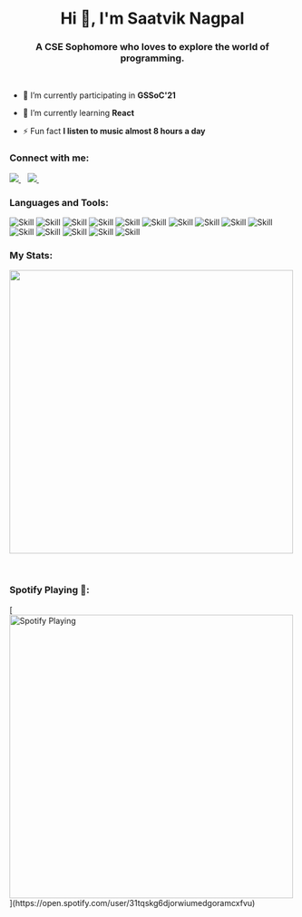 <h1 align="center">Hi 👋, I'm Saatvik Nagpal</h1>
<h3 align="center">A CSE Sophomore who loves to explore the world of programming.</h3> <br>


- 🔭 I’m currently participating in **GSSoC'21**

- 🌱 I’m currently learning **React**

- ⚡ Fun fact **I listen to music almost 8 hours a day**

<h3 align="left">Connect with me:</h3>
<p align="left">
<a href="https://www.linkedin.com/in/saatviknagpal/">
    <img src="https://img.shields.io/badge/linkedin-%230077B5.svg?&style=for-the-badge&logo=linkedin&logoColor=white" />
  </a>&nbsp;&nbsp;
  <a href="https://instagram.com/saatvik_nagpal">
    <img src="https://img.shields.io/badge/instagram-%23E4405F.svg?&style=for-the-badge&logo=instagram&logoColor=white" />        
  </a>&nbsp;&nbsp;
</p>

<h3 align="left">Languages and Tools:</h3>

![Skill](https://img.shields.io/badge/HTML5-E34F26?style=for-the-badge&logo=html5&logoColor=white)
![Skill](https://img.shields.io/badge/CSS3-1572B6?style=for-the-badge&logo=css3&logoColor=white)
![Skill](https://img.shields.io/badge/JavaScript-323330?style=for-the-badge&logo=javascript&logoColor=F7DF1E)
![Skill](https://img.shields.io/badge/Node.js-43853D?style=for-the-badge&logo=node.js&logoColor=white)
![Skill](https://img.shields.io/badge/npm-CB3837?style=for-the-badge&logo=npm&logoColor=white)
![Skill](https://img.shields.io/badge/Express.js-000000?style=for-the-badge&logo=express&logoColor=white)
![Skill](https://img.shields.io/badge/Java-ED8B00?style=for-the-badge&logo=java&logoColor=white)
![Skill](https://img.shields.io/badge/Markdown-000000?style=for-the-badge&logo=markdown&logoColor=white)
![Skill](https://img.shields.io/badge/Bootstrap-563D7C?style=for-the-badge&logo=bootstrap&logoColor=white)
![Skill](https://img.shields.io/badge/jQuery-0769AD?style=for-the-badge&logo=jquery&logoColor=white)
![Skill](https://img.shields.io/badge/Heroku-430098?style=for-the-badge&logo=heroku&logoColor=white)
![Skill](https://img.shields.io/badge/Git-F05032?style=for-the-badge&logo=git&logoColor=white)
![Skill](https://img.shields.io/badge/Postman-FF6C37?style=for-the-badge&logo=Postman&logoColor=white)
![Skill](https://img.shields.io/badge/Visual_Studio_Code-0078D4?style=for-the-badge&logo=visual%20studio%20code&logoColor=white)
![Skill](https://img.shields.io/badge/Microsoft_Office-D83B01?style=for-the-badge&logo=microsoft-office&logoColor=white)

<h3 align="left">My Stats:</h3>

<p>
  <a href="#"><img src="https://github-readme-stats.vercel.app/api?username=saatvik21&show_icons=true&count_private=true&theme=dark" width="500"></a>
</p>
<br>

<h3 align="left">Spotify Playing 🎵: </h3>
[<img src="https://spotify-readme-gules.vercel.app/api/spotify-playing" alt="Spotify Playing" width="500" />](https://open.spotify.com/user/31tqskg6djorwiumedgoramcxfvu)
